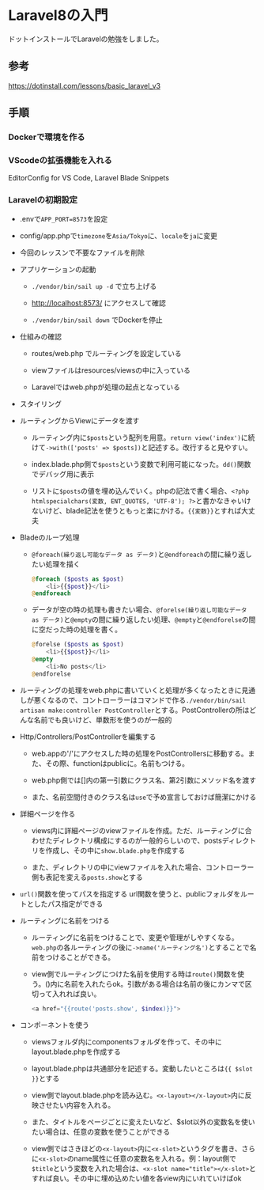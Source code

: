# Laravel8の入門

ドットインストールでLaravelの勉強をしました。

## 参考

<https://dotinstall.com/lessons/basic_laravel_v3>

## 手順

### Dockerで環境を作る

### VScodeの拡張機能を入れる

EditorConfig for VS Code, Laravel Blade Snippets

### Laravelの初期設定

- .envで`APP_PORT=8573`を設定

- config/app.phpで`timezone`を`Asia/Tokyo`に、`locale`を`ja`に変更

- 今回のレッスンで不要なファイルを削除

- アプリケーションの起動

  - `./vendor/bin/sail up -d` で立ち上げる

  - <http://localhost:8573/> にアクセスして確認

  - `./vendor/bin/sail down` でDockerを停止

- 仕組みの確認

  - routes/web.php でルーティングを設定している

  - viewファイルはresources/viewsの中に入っている

  - Laravelではweb.phpが処理の起点となっている

- スタイリング

- ルーティングからViewにデータを渡す

  - ルーティング内に`$posts`という配列を用意。`return view('index')`に続けて`->with(['posts' => $posts])`と記述する。改行すると見やすい。

  - index.blade.php側で`$posts`という変数で利用可能になった。`dd()`関数でデバッグ用に表示

  - リストに`$posts`の値を埋め込んでいく。phpの記法で書く場合、`<?php htmlspecialchars(変数, ENT_QUOTES, 'UTF-8'); ?>`と書かなきゃいけないけど、blade記法を使うともっと楽にかける。`{{変数}}`とすれば大丈夫

- Bladeのループ処理

  - `@foreach(繰り返し可能なデータ as データ)`と`@endforeach`の間に繰り返したい処理を描く

    ```php
    @foreach ($posts as $post)
        <li>{{$post}}</li>
    @endforeach
    ```

  - データが空の時の処理も書きたい場合、`@forelse(繰り返し可能なデータ as データ)`と`@empty`の間に繰り返したい処理、`@empty`と`@endforelse`の間に空だった時の処理を書く。

    ```php
    @forelse ($posts as $post)
        <li>{{$post}}</li>
    @empty
        <li>No posts</li>
    @endforelse
    ```

- ルーティングの処理をweb.phpに書いていくと処理が多くなったときに見通しが悪くなるので、コントローラーはコマンドで作る`./vendor/bin/sail artisan make:controller PostController`とする。PostControllerの所はどんな名前でも良いけど、単数形を使うのが一般的

- Http/Controllers/PostControllerを編集する

  - web.appの'/'にアクセスした時の処理をPostControllersに移動する。また、その際、functionはpublicに。名前もつける。

  - web.php側では\[]内の第一引数にクラス名、第2引数にメソッド名を渡す

  - また、名前空間付きのクラス名は`use`で予め宣言しておけば簡潔にかける

- 詳細ページを作る

  - views内に詳細ページのviewファイルを作成。ただ、ルーティングに合わせたディレクトリ構成にするのが一般的らしいので、postsディレクトリを作成し、その中に`show.blade.php`を作成する

  - また、ディレクトリの中にviewファイルを入れた場合、コントローラー側も表記を変える`posts.show`とする

- `url()`関数を使ってパスを指定する
  url関数を使うと、publicフォルダをルートとしたパス指定ができる

- ルーティングに名前をつける

  - ルーティングに名前をつけることで、変更や管理がしやすくなる。`web.php`の各ルーティングの後に`->name('ルーティング名')`とすることで名前をつけることができる。

  - view側でルーティングにつけた名前を使用する時は`route()`関数を使う。\()内に名前を入れたらok。引数がある場合は名前の後にカンマで区切って入れれば良い。

    ```php
    <a href="{{route('posts.show', $index)}}">
    ```

- コンポーネントを使う

  - viewsフォルダ内にcomponentsフォルダを作って、その中にlayout.blade.phpを作成する

  - layout.blade.phpは共通部分を記述する。変動したいところは`{{ $slot }}`とする

  - view側でlayout.blade.phpを読み込む。`<x-layout></x-layout>`内に反映させたい内容を入れる。

  - また、タイトルをページごとに変えたいなど、$slot以外の変数名を使いたい場合は、任意の変数を使うことができる

  - view側ではさきほどの`<x-layout>`内に`<x-slot>`というタグを書き、さらに`<x-slot>`のname属性に任意の変数名を入れる。例：layout側で`$title`という変数を入れた場合は、`<x-slot name="title"></x-slot>`とすれば良い。その中に埋め込めたい値を各view内にいれていけばok